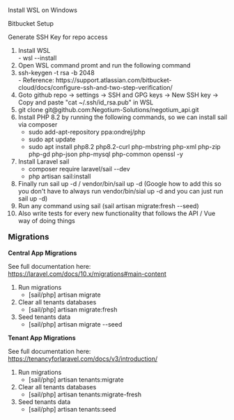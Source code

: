 <p>Install WSL on Windows</p>

<p>Bitbucket Setup</p>

<p>
Generate SSH Key for repo access
<ol>
<li>Install WSL<br />
   - wsl --install</li>
<li>Open WSL command promt and run the following command</li>
<li>ssh-keygen -t rsa -b 2048<br />
   - Reference: https://support.atlassian.com/bitbucket-cloud/docs/configure-ssh-and-two-step-verification/</li>
<li>Goto github repo -> settings -> SSH and GPG keys -> New SSH key -> Copy and paste "cat ~/.ssh/id_rsa.pub" in WSL</li>
<li>git clone git@github.com:Negotium-Solutions/negotium_api.git</li>
<li>Install PHP 8.2 by running the following commands, so we can install sail via composer
	<ul>
        <li>sudo add-apt-repository ppa:ondrej/php</li>
	    <li>sudo apt update</li>
	    <li>sudo apt install php8.2 php8.2-curl php-mbstring php-xml php-zip php-gd php-json php-mysql php-common openssl -y</li>
    </ul>
</li>
<li>Install Laravel sail
	<ul><li>composer require laravel/sail --dev</li>
	<li>php artisan sail:install</li>
    </ul></li>
<li>Finally run sail up -d / vendor/bin/sail up -d (Google how to add this so you don't have to always run vendor/bin/sial up -d and you can just run sail up -d)</li>
<li>Run any command using sail (sail artisan migrate:fresh --seed)</li>
<li>Also write tests for every new functionality that follows the API / Vue way of doing things</li>
</ol>
<p style="font-weight: bold; font-size: large;">Migrations</p>
<p style="font-weight: bold;">Central App Migrations</p>
<p>See full documentation here: <a href="https://laravel.com/docs/10.x/migrations#main-content" target="_blank">https://laravel.com/docs/10.x/migrations#main-content</a></p>
<ol>
    <li>
        Run migrations
        <ul>
            <li>[sail/php] artisan migrate</li>
        </ul>
    </li>
    <li>
        Clear all tenants databases
        <ul>
            <li>[sail/php] artisan migrate:fresh</li>
        </ul>
    </li>
    <li>
        Seed tenants data
        <ul>
            <li>[sail/php] artisan migrate --seed</li>
        </ul>
    </li>
</ol>
<p style="font-weight: bold;">Tenant App Migrations</p>
<p>See full documentation here: <a href="https://tenancyforlaravel.com/docs/v3/introduction/" target="_blank">https://tenancyforlaravel.com/docs/v3/introduction/</a></p>
<ol>
    <li>
        Run migrations
        <ul>
            <li>[sail/php] artisan tenants:migrate</li>
        </ul>
    </li>
    <li>
        Clear all tenants databases
        <ul>
            <li>[sail/php] artisan tenants:migrate-fresh</li>
        </ul>
    </li>
    <li>
        Seed tenants data
        <ul>
            <li>[sail/php] artisan tenants:seed</li>
        </ul>
    </li>
</ol>

